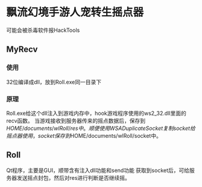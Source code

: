 # 飘流幻境手游人宠转生摇点器
可能会被杀毒软件报HackTools
## MyRecv
### 使用
32位编译成dll，放到Roll.exe同一目录下
### 原理
Roll.exe给这个dll注入到游戏内存中，hook游戏程序使用的ws2_32.dll里面的recv函数。
当游戏接收到服务器传来的摇点数据后，保存到$HOME/documents/wlRoll/res中。
顺便使用WSADuplicateSocket复制socket给摇点器使用，socket保存到$HOME/documents/wlRoll/socket中。

## Roll
Qt程序，主要是GUI，顺带含有注入dll功能和send功能
获取到socket后，可给服务器发送摇点封包，然后对res进行判断是否继续摇。